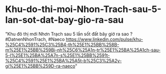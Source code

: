 # Khu-do-thi-moi-Nhon-Trach-sau-5-lan-sot-dat-bay-gio-ra-sau
"Khu đô thị mới Nhơn Trạch sau 5 lần sốt đất bây giờ ra sao ? #DatnenNhonTrach, #Naeco https://www.linkedin.com/pulse/khu-%25C4%2591%25C3%25B4-th%25E1%25BB%258B-m%25E1%25BB%259Bi-nh%25C6%25A1n-tr%25E1%25BA%25A1ch-sau-5-l%25E1%25BA%25A7n-s%25E1%25BB%2591t-%25C4%2591%25E1%25BA%25A5t-b%25C3%25A2y-gi%25E1%25BB%259D-ra-naeco"
